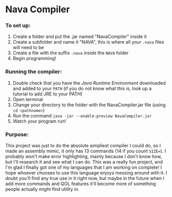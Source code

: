 # Nava Compiler

### To set up:
1. Create a folder and put the .jar named "NavaCompiler" inside it
2. Create a subfolder and name it "NAVA", this is where all your `.nava` files will need to be
3. Create a file with the suffix `.nava` inside the `NAVA` folder
4. Begin programming!

### Running the compiler:
1. Double check that you have the *Java Runtime Environment* downloaded and added to your `PATH` (if you do not know what this is, look up a tutorial to add JRE to your PATH)
2. Open terminal
3. Change your directory to the folder with the NavaCompiler.jar file (using `cd <pathname>`)
4. Run the command `java -jar --enable-preview NavaCompiler.jar`
5. Watch your program run!

### Purpose:
This project was just to do the absolute simpliest compiler I could do, so I made an assembly mimic, it only has 13 commands (14 if you count `SIZE=`).
I probably won't make error highlighting, mainly because I don't know how, but I'll research it and see what I can do. 
This was a really fun project, and I'm glad I finally got one of my languages that I am working on complete!
I hope whoever chooses to use this language enjoys messing around with it.
I doubt you'll find any true use in it right now, but maybe in the future when I add more commands and QOL features it'll become more of something people actually might find utility in.
